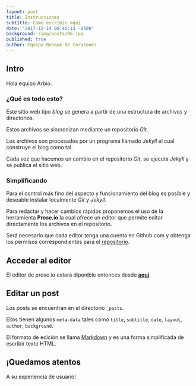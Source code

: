 ```yaml
---
layout: post
title: Instrucciones
subtitle: Cómo escribir aquí
date: '2017-12-14 00:45:13 -0500'
background: /img/posts/06.jpg
published: true
author: Equipo Bosque de Corazones
---
```

## Intro

Hola equipo Arbio.

### ¿Qué es todo esto?

Este sitio web tipo _blog_ se genera a partir de una estructura de archivos y directorios.

Estos archivos se sincronizan mediante un repositorio _Git_.

Los archivos son procesados por un programa llamado _Jekyll_ el cual construye el blog como tal.

Cada vez que hacemos un cambio en el repositorio _Git_, se ejecuta _Jekyll_ y se publica el sitio web.

### Simplificando

Para el control más fino del aspecto y funcionamiento del blog es posible y deseable instalar localmente _Git_ y _Jekyll_.

Para redactar y hacer cambios rápidos proponemos el uso de la herramienta **Prose.io** la cual ofrece un editor que permite editar directamente los archivos en el repositorio.

Será necesario que cada editor tenga una cuenta en Github.com y obtenga los permisos correspondientes para el [repositorio](https://github.com/arbio/bosque_corazones_blog/).

## Acceder al editor

El editor de prose.io estará diponible entonces desde **[aquí](http://prose.io/#arbio/bosque_corazones_blog)**.

## Editar un post

Los posts se encuentran en el directorio `_posts`.

Ellos tienen algunos `meta-data` tales como `title`, `subtitle`, `date`, `layout`, `author`, `background`.

El formato de edición se llama [Markdown](http://commonmark.org/help/) y es una forma simplificada de escribir texto HTML.

## ¡Quedamos atentos

A su experiencia de usuario!